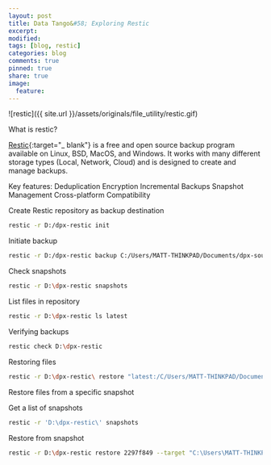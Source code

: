 ```yaml
---
layout: post
title: Data Tango&#58; Exploring Restic
excerpt:
modified:
tags: [blog, restic]
categories: blog
comments: true
pinned: true
share: true
image:
  feature:
---
```


![restic]({{ site.url }}/assets/originals/file_utility/restic.gif)

What is restic?

[Restic](https://restic.net/){:target="\_ blank"} is a free and open source backup program available on Linux, BSD, MacOS, and Windows. It works with many different storage types (Local, Network, Cloud) and is designed to create and manage backups.

Key features:
Deduplication
Encryption
Incremental Backups
Snapshot Management
Cross-platform Compatibility

Create Restic repository as backup destination

```bash
restic -r D:/dpx-restic init
```

Initiate backup

```bash
restic -r D:/dpx-restic backup C:/Users/MATT-THINKPAD/Documents/dpx-source/
```

Check snapshots

```bash
restic -r D:\dpx-restic snapshots
```

List files in repository

```bash
restic -r D:\dpx-restic ls latest
```

Verifying backups

```bash
restic check D:\dpx-restic
```

Restoring files

```bash
restic -r D:\dpx-restic\ restore "latest:/C/Users/MATT-THINKPAD/Documents/dpx-source/" --target "C:\Users\MATT-THINKPAD\OneDrive - nyu.edu\Desktop\dpx-restore"
```

Restore files from a specific snapshot

Get a list of snapshots

```bash
restic -r 'D:\dpx-restic\' snapshots
```

Restore from snapshot

```bash
restic -r D:\dpx-restic restore 2297f849 --target "C:\Users\MATT-THINKPAD\OneDrive - nyu.edu\Desktop\dpx-restore"
```
